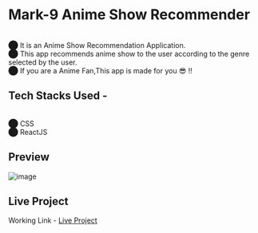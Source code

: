# Mark-9 Anime Show Recommender
<br>⬤ It is an Anime Show Recommendation Application.
<br>⬤ This app recommends anime show to the user according to the genre selected by the user.
<br>⬤ If you are a Anime Fan,This app is made for you 😎 !!
## Tech Stacks Used -
<br>⬤ CSS<br>
⬤ ReactJS<br>
## Preview
![image](https://user-images.githubusercontent.com/94648812/189237797-f589f354-2def-4ae9-9417-699f4d6b7a0d.png) <br>
## Live Project
Working Link - <a href="https://br0c7g.csb.app/" target="_blank">Live Project</a>


